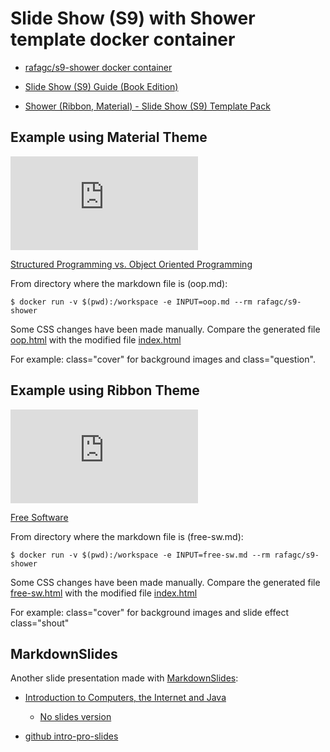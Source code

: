 # Slide Show (S9) with Shower template docker container

- [rafagc/s9-shower docker container](https://hub.docker.com/r/rafagc/s9-shower)

- [Slide Show (S9) Guide (Book Edition)](https://slideshow-s9.github.io/)

- [Shower (Ribbon, Material) - Slide Show (S9) Template Pack](https://github.com/slideshow-templates/slideshow-shower)

## Example using Material Theme 

![oop.png](https://rafaies.github.io/s9-shower/generated-slides/oop/index.html)

[Structured Programming vs. Object Oriented Programming](https://rafaies.github.io/s9-shower/generated-slides/oop/index.html)

From directory where the markdown file is (oop.md):

```
$ docker run -v $(pwd):/workspace -e INPUT=oop.md --rm rafagc/s9-shower
```
Some CSS changes have been made manually. Compare the generated file [oop.html](generated-slides/oop/oop.html) with the modified file [index.html](generated-slides/oop/index.html)

For example: class="cover" for background images and class="question".

## Example using Ribbon Theme 

![free-sw.png](https://rafaies.github.io/s9-shower/generated-slides/free-sw/index.html)

[Free Software](https://rafaies.github.io/s9-shower/generated-slides/free-sw/index.html)

From directory where the markdown file is (free-sw.md):

```
$ docker run -v $(pwd):/workspace -e INPUT=free-sw.md --rm rafagc/s9-shower
```

Some CSS changes have been made manually. Compare the generated file [free-sw.html](generated-slides/free-sw/free-sw.html) with the modified file [index.html](generated-slides/free-sw/index.html)

For example: class="cover" for background images and slide effect class="shout"


## MarkdownSlides

Another slide presentation made with [MarkdownSlides](https://github.com/asanzdiego/markdownslides "https://github.com/asanzdiego/markdownslides"):

- [Introduction to Computers, the Internet and Java](https://rafaies.github.io/intro-pro-slides/html/intro-pro-reveal-slides.html "Slides")

    - [No slides version](https://rafaies.github.io/intro-pro-slides/html/intro-pro-book.html)

- [github intro-pro-slides](https://github.com/rafaies/intro-pro-slides)


